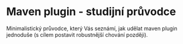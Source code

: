 # Maven plugin - studijní průvodce
Minimalistický průvodce, který Vás seznámí, jak udělat maven plugin jednoduše (s cílem postavit robustnější chování později).
